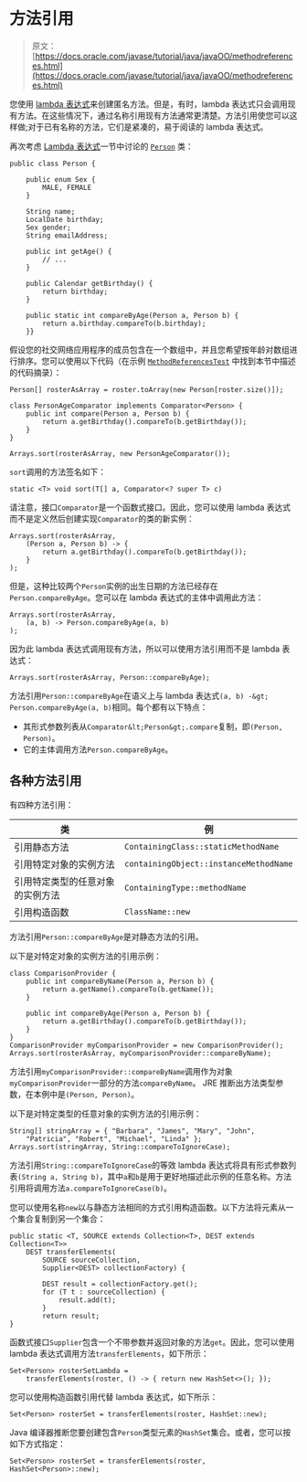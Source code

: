 # 方法引用

> 原文： [https://docs.oracle.com/javase/tutorial/java/javaOO/methodreferences.html](https://docs.oracle.com/javase/tutorial/java/javaOO/methodreferences.html)

您使用 [lambda 表达式](lambdaexpressions.html)来创建匿名方法。但是，有时，lambda 表达式只会调用现有方法。在这些情况下，通过名称引用现有方法通常更清楚。方法引用使您可以这样做;对于已有名称的方法，它们是紧凑的，易于阅读的 lambda 表达式。

再次考虑 [Lambda 表达式](lambdaexpressions.html)一节中讨论的 [`Person`](examples/Person.java) 类：

```
public class Person {

    public enum Sex {
        MALE, FEMALE
    }

    String name;
    LocalDate birthday;
    Sex gender;
    String emailAddress;

    public int getAge() {
        // ...
    }

    public Calendar getBirthday() {
        return birthday;
    }    

    public static int compareByAge(Person a, Person b) {
        return a.birthday.compareTo(b.birthday);
    }}
```

假设您的社交网络应用程序的成员包含在一个数组中，并且您希望按年龄对数组进行排序。您可以使用以下代码（在示例 [`MethodReferencesTest`](examples/MethodReferencesTest.java) 中找到本节中描述的代码摘录）：

```
Person[] rosterAsArray = roster.toArray(new Person[roster.size()]);

class PersonAgeComparator implements Comparator<Person> {
    public int compare(Person a, Person b) {
        return a.getBirthday().compareTo(b.getBirthday());
    }
}

Arrays.sort(rosterAsArray, new PersonAgeComparator());
```

`sort`调用的方法签名如下：

```
static <T> void sort(T[] a, Comparator<? super T> c)
```

请注意，接口`Comparator`是一个函数式接口。因此，您可以使用 lambda 表达式而不是定义然后创建实现`Comparator`的类的新实例：

```
Arrays.sort(rosterAsArray,
    (Person a, Person b) -> {
        return a.getBirthday().compareTo(b.getBirthday());
    }
);
```

但是，这种比较两个`Person`实例的出生日期的方法已经存在`Person.compareByAge`。您可以在 lambda 表达式的主体中调用此方法：

```
Arrays.sort(rosterAsArray,
    (a, b) -> Person.compareByAge(a, b)
);
```

因为此 lambda 表达式调用现有方法，所以可以使用方法引用而不是 lambda 表达式：

```
Arrays.sort(rosterAsArray, Person::compareByAge);
```

方法引用`Person::compareByAge`在语义上与 lambda 表达式`(a, b) -&gt; Person.compareByAge(a, b)`相同。每个都有以下特点：

*   其形式参数列表从`Comparator&lt;Person&gt;.compare`复制，即`(Person, Person)`。
*   它的主体调用方法`Person.compareByAge`。

## 各种方法引用

有四种方法引用：

| 类 | 例 |
| --- | --- |
| 引用静态方法 | `ContainingClass::staticMethodName` |
| 引用特定对象的实例方法 | `containingObject::instanceMethodName` |
| 引用特定类型的任意对象的实例方法 | `ContainingType::methodName` |
| 引用构造函数 | `ClassName::new` |

方法引用`Person::compareByAge`是对静态方法的引用。

以下是对特定对象的实例方法的引用示例：

```
class ComparisonProvider {
    public int compareByName(Person a, Person b) {
        return a.getName().compareTo(b.getName());
    }

    public int compareByAge(Person a, Person b) {
        return a.getBirthday().compareTo(b.getBirthday());
    }
}
ComparisonProvider myComparisonProvider = new ComparisonProvider();
Arrays.sort(rosterAsArray, myComparisonProvider::compareByName);
```

方法引用`myComparisonProvider::compareByName`调用作为对象`myComparisonProvider`一部分的方法`compareByName`。 JRE 推断出方法类型参数，在本例中是`(Person, Person)`。

以下是对特定类型的任意对象的实例方法的引用示例：

```
String[] stringArray = { "Barbara", "James", "Mary", "John",
    "Patricia", "Robert", "Michael", "Linda" };
Arrays.sort(stringArray, String::compareToIgnoreCase);
```

方法引用`String::compareToIgnoreCase`的等效 lambda 表达式将具有形式参数列表`(String a, String b)`，其中`a`和`b`是用于更好地描述此示例的任意名称。方法引用将调用方法`a.compareToIgnoreCase(b)`。

您可以使用名称`new`以与静态方法相同的方式引用构造函数。以下方法将元素从一个集合复制到另一个集合：

```
public static <T, SOURCE extends Collection<T>, DEST extends Collection<T>>
    DEST transferElements(
        SOURCE sourceCollection,
        Supplier<DEST> collectionFactory) {

        DEST result = collectionFactory.get();
        for (T t : sourceCollection) {
            result.add(t);
        }
        return result;
}
```

函数式接口`Supplier`包含一个不带参数并返回对象的方法`get`。因此，您可以使用 lambda 表达式调用方法`transferElements`，如下所示：

```
Set<Person> rosterSetLambda =
    transferElements(roster, () -> { return new HashSet<>(); });
```

您可以使用构造函数引用代替 lambda 表达式，如下所示：

```
Set<Person> rosterSet = transferElements(roster, HashSet::new);
```

Java 编译器推断您要创建包含`Person`类型元素的`HashSet`集合。或者，您可以按如下方式指定：

```
Set<Person> rosterSet = transferElements(roster, HashSet<Person>::new);
```